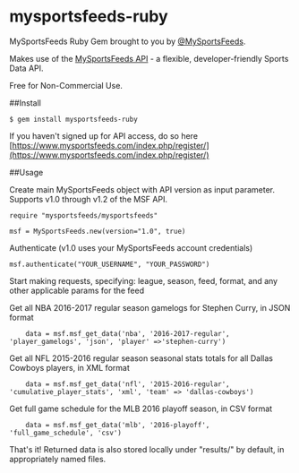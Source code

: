 # mysportsfeeds-ruby

MySportsFeeds Ruby Gem brought to you by [@MySportsFeeds](https://twitter.com/MySportsFeeds).

Makes use of the [MySportsFeeds API](https://www.mysportsfeeds.com) - a flexible, developer-friendly Sports Data API.

Free for Non-Commercial Use.

##Install


    $ gem install mysportsfeeds-ruby

If you haven't signed up for API access, do so here [https://www.mysportsfeeds.com/index.php/register/](https://www.mysportsfeeds.com/index.php/register/)

##Usage

Create main MySportsFeeds object with API version as input parameter. Supports v1.0 through v1.2 of the MSF API.

    require "mysportsfeeds/mysportsfeeds"

    msf = MySportsFeeds.new(version="1.0", true)

Authenticate (v1.0 uses your MySportsFeeds account credentials)

    msf.authenticate("YOUR_USERNAME", "YOUR_PASSWORD")

Start making requests, specifying: league, season, feed, format, and any other applicable params for the feed

Get all NBA 2016-2017 regular season gamelogs for Stephen Curry, in JSON format

```
    data = msf.msf_get_data('nba', '2016-2017-regular', 'player_gamelogs', 'json', 'player' =>'stephen-curry')
```

Get all NFL 2015-2016 regular season seasonal stats totals for all Dallas Cowboys players, in XML format

```
    data = msf.msf_get_data('nfl', '2015-2016-regular', 'cumulative_player_stats', 'xml', 'team' => 'dallas-cowboys')
```

Get full game schedule for the MLB 2016 playoff season, in CSV format

```
    data = msf.msf_get_data('mlb', '2016-playoff', 'full_game_schedule', 'csv')
```

That's it!  Returned data is also stored locally under "results/" by default, in appropriately named files.

